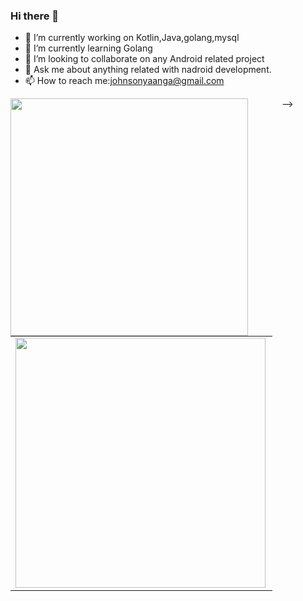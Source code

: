 ### Hi there 👋


- 🔭 I’m currently working on Kotlin,Java,golang,mysql
- 🌱 I’m currently learning Golang
- 👯 I’m looking to collaborate on any Android related project
- 💬 Ask me about  anything related with nadroid development.
- 📫 How to reach me:johnsonyaanga@gmail.com

<center>
  <table>
  <tr>
      <td><img width="400px" align="left" src="https://github-readme-stats.vercel.app/api?username=johnsonnyaanga&count_private=true&show_icons=true&theme=dark&layout=compact" /></td>
     <!-<td><img width="380px" align="left" src="https://github-readme-stats.vercel.app/api/top-langs/?username=johnsonnyaanga&hide=html&layout=compact&theme=dark" /></td> -->    
  </tr>   
</table>
</center>


